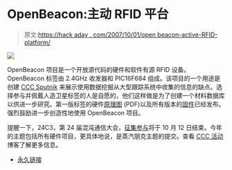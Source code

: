 # OpenBeacon:主动 RFID 平台

> 原文:[https://hack aday . com/2007/10/01/open beacon-active-RFID-platform/](https://hackaday.com/2007/10/01/openbeacon-active-rfid-platform/)

![](../Images/410afb7283953d5eabc216adcc7d69e2.png)

OpenBeacon 项目是一个开放源代码的硬件和软件有源 RFID 设备。OpenBeacon 标签由 2.4GHz 收发器和 PIC16F684 组成。该项目的一个用途是创建 [CCC Sputnik](http://www.openbeacon.org/ccc-sputnik.0.html) 来展示使用数据挖掘从大型跟踪系统中收集的信息的缺点。选择参与并佩戴人造卫星标签的人是自愿的，他们这样做是为了创建一个材料数据库以供进一步研究。第一版标签的硬件[原理图](http://www.openbeacon.org/dl/23C3/OpenBeacon.pdf) (PDF)以及所有版本的[固件](http://www.openbeacon.org/downloads.0.html)已经发布。强烈鼓励进一步创造性地使用 OpenBeacon 项目。

提醒一下，24C3，第 24 届混沌通信大会，[征集参与](http://events.ccc.de/congress/2007/)将于 10 月 12 日结束。今年的主题包括所有硬件项目，更具体地说，是蒸汽朋克主题的提交。查看 [CCC 活动](http://events.ccc.de/)博客了解更多信息。

*   [永久链接](http://www.openbeacon.org/)